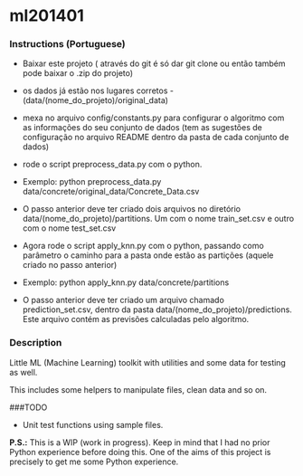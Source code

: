ml201401
========

### Instructions (Portuguese)

  - Baixar este projeto ( através do git é só dar git clone ou então também pode baixar o .zip do projeto)
  - os dados já estão nos lugares corretos - (data/(nome_do_projeto)/original_data)
  - mexa no arquivo config/constants.py para configurar o algoritmo com as informações do seu conjunto de dados (tem as sugestões de configuração no arquivo README dentro da pasta de cada conjunto de dados)
  - rode o script preprocess_data.py com o python.
   
   - Exemplo: python preprocess_data.py data/concrete/original_data/Concrete_Data.csv
   
  - O passo anterior deve ter criado dois arquivos no diretório data/(nome_do_projeto)/partitions. Um com o nome train_set.csv e outro com o nome test_set.csv
  - Agora rode o script apply_knn.py com o python, passando como parâmetro o caminho para a pasta onde estão as partições (aquele criado no passo anterior)
   
   - Exemplo: python apply_knn.py data/concrete/partitions

  - O passo anterior deve ter criado um arquivo chamado prediction_set.csv, dentro da pasta data/(nome_do_projeto)/predictions. Este arquivo contém as previsões calculadas pelo algoritmo. 

 
### Description

 Little ML (Machine Learning) toolkit with utilities and some data for testing as well.
 
 This includes some helpers to manipulate files, clean data and so on.
 
###TODO
  - Unit test functions using sample files.

**P.S.:** This is a WIP (work in progress). Keep in mind that I had no prior Python experience before doing this. One of the aims of this project is precisely to get me some Python experience.
